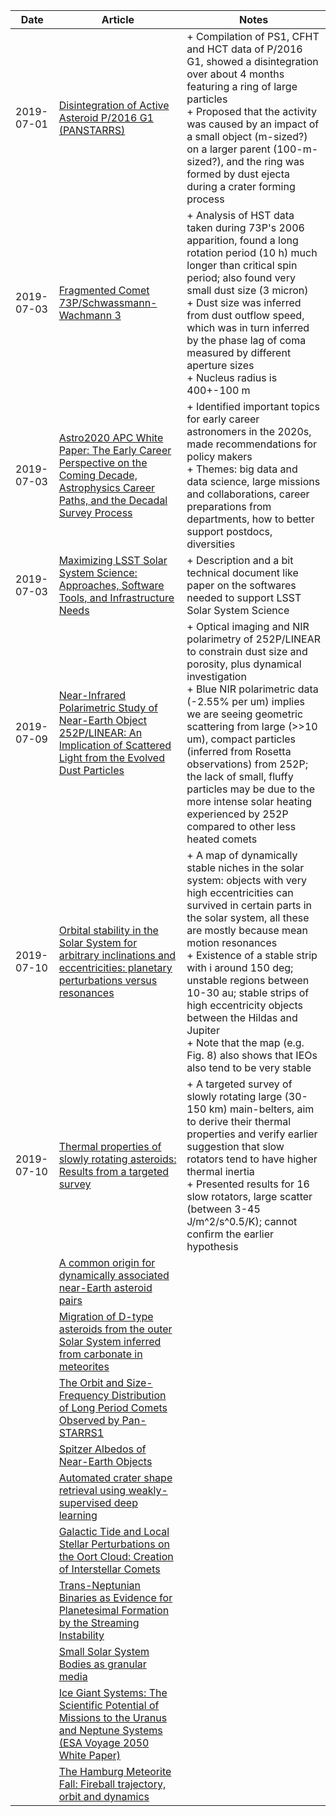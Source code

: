 | Date | Article | Notes | 
| ---- | ---- | ---- |
| 2019-07-01 | [Disintegration of Active Asteroid P/2016 G1 (PANSTARRS)](https://arxiv.org/abs/1907.00751) | + Compilation of PS1, CFHT and HCT data of P/2016 G1, showed a disintegration over about 4 months featuring a ring of large particles <br> + Proposed that the activity was caused by an impact of a small object (m-sized?) on a larger parent (100-m-sized?), and the ring was formed by dust ejecta during a crater forming process
| 2019-07-03 | [Fragmented Comet 73P/Schwassmann-Wachmann 3](https://arxiv.org/abs/1907.01737) | + Analysis of HST data taken during 73P's 2006 apparition, found a long rotation period (10 h) much longer than critical spin period; also found very small dust size (3 micron) <br> + Dust size was inferred from dust outflow speed, which was in turn inferred by the phase lag of coma measured by different aperture sizes <br> + Nucleus radius is 400+-100 m
| 2019-07-03 | [Astro2020 APC White Paper: The Early Career Perspective on the Coming Decade, Astrophysics Career Paths, and the Decadal Survey Process](https://arxiv.org/abs/1907.01676) | + Identified important topics for early career astronomers in the 2020s, made recommendations for policy makers <br> + Themes: big data and data science, large missions and collaborations, career preparations from departments, how to better support postdocs, diversities
| 2019-07-03 | [Maximizing LSST Solar System Science: Approaches, Software Tools, and Infrastructure Needs](https://arxiv.org/abs/1906.11346) | + Description and a bit technical document like paper on the softwares needed to support LSST Solar System Science
| 2019-07-09 | [Near-Infrared Polarimetric Study of Near-Earth Object 252P/LINEAR: An Implication of Scattered Light from the Evolved Dust Particles](https://arxiv.org/abs/1907.03952) | + Optical imaging and NIR polarimetry of 252P/LINEAR to constrain dust size and porosity, plus dynamical investigation <br> + Blue NIR polarimetric data (-2.55% per um) implies we are seeing geometric scattering from large (>>10 um), compact particles (inferred from Rosetta observations) from 252P; the lack of small, fluffy particles may be due to the more intense solar heating experienced by 252P compared to other less heated comets
| 2019-07-10 | [Orbital stability in the Solar System for arbitrary inclinations and eccentricities: planetary perturbations versus resonances](https://arxiv.org/abs/1905.05870) | + A map of dynamically stable niches in the solar system: objects with very high eccentricities can survived in certain parts in the solar system, all these are mostly because mean motion resonances <br> + Existence of a stable strip with i around 150 deg; unstable regions between 10-30 au; stable strips of high eccentricity objects between the Hildas and Jupiter <br> + Note that the map (e.g. Fig. 8) also shows that IEOs also tend to be very stable
| 2019-07-10 | [Thermal properties of slowly rotating asteroids: Results from a targeted survey](https://arxiv.org/abs/1905.06056) | + A targeted survey of slowly rotating large (30-150 km) main-belters, aim to derive their thermal properties and verify earlier suggestion that slow rotators tend to have higher thermal inertia <br> + Presented results for 16 slow rotators, large scatter (between 3-45 J/m^2/s^0.5/K); cannot confirm the earlier hypothesis
| | [A common origin for dynamically associated near-Earth asteroid pairs](https://arxiv.org/abs/1905.12058) |
| | [Migration of D-type asteroids from the outer Solar System inferred from carbonate in meteorites](https://arxiv.org/abs/1905.13620) |
| | [The Orbit and Size-Frequency Distribution of Long Period Comets Observed by Pan-STARRS1](https://arxiv.org/abs/1905.13458) |
| | [Spitzer Albedos of Near-Earth Objects](https://arxiv.org/abs/1906.07284) |
| | [Automated crater shape retrieval using weakly-supervised deep learning](https://arxiv.org/abs/1906.08826) |
| | [Galactic Tide and Local Stellar Perturbations on the Oort Cloud: Creation of Interstellar Comets](https://arxiv.org/abs/1906.10617) |
| | [Trans-Neptunian Binaries as Evidence for Planetesimal Formation by the Streaming Instability](https://arxiv.org/abs/1906.11344) |
| | [Small Solar System Bodies as granular media](https://arxiv.org/abs/1907.02615) |
| | [Ice Giant Systems: The Scientific Potential of Missions to the Uranus and Neptune Systems (ESA Voyage 2050 White Paper)](https://arxiv.org/abs/1907.02963) |
| | [The Hamburg Meteorite Fall: Fireball trajectory, orbit and dynamics](https://arxiv.org/abs/1907.03008) |
